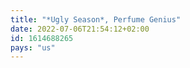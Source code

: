 ```yaml
---
title: "*Ugly Season*, Perfume Genius"
date: 2022-07-06T21:54:12+02:00
id: 1614688265 
pays: "us"
---
```



